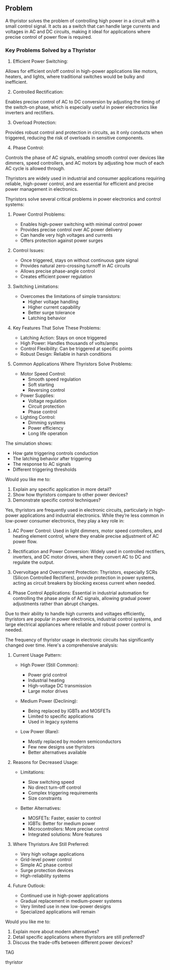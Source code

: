 ## Problem

A thyristor solves the problem of controlling high power in a circuit with a small control signal. It acts as a switch that can handle large currents and voltages in AC and DC circuits, making it ideal for applications where precise control of power flow is required.

### Key Problems Solved by a Thyristor

1. Efficient Power Switching:

Allows for efficient on/off control in high-power applications like motors, heaters, and lights, where traditional switches would be bulky and inefficient.

2. Controlled Rectification:

Enables precise control of AC to DC conversion by adjusting the timing of the switch-on phase, which is especially useful in power electronics like inverters and rectifiers.

3. Overload Protection:

Provides robust control and protection in circuits, as it only conducts when triggered, reducing the risk of overloads in sensitive components.

4. Phase Control:

Controls the phase of AC signals, enabling smooth control over devices like dimmers, speed controllers, and AC motors by adjusting how much of each AC cycle is allowed through.

Thyristors are widely used in industrial and consumer applications requiring reliable, high-power control, and are essential for efficient and precise power management in electronics.

Thyristors solve several critical problems in power electronics and control systems:

1. Power Control Problems:
   - Enables high-power switching with minimal control power
   - Provides precise control over AC power delivery
   - Can handle very high voltages and currents
   - Offers protection against power surges

2. Control Issues:
   - Once triggered, stays on without continuous gate signal
   - Provides natural zero-crossing turnoff in AC circuits
   - Allows precise phase-angle control
   - Creates efficient power regulation

3. Switching Limitations:
   - Overcomes the limitations of simple transistors:
     * Higher voltage handling
     * Higher current capability
     * Better surge tolerance
     * Latching behavior

4. Key Features That Solve These Problems:
   - Latching Action: Stays on once triggered
   - High Power: Handles thousands of volts/amps
   - Control Flexibility: Can be triggered at specific points
   - Robust Design: Reliable in harsh conditions

5. Common Applications Where Thyristors Solve Problems:
   - Motor Speed Control:
     * Smooth speed regulation
     * Soft starting
     * Reversing control
   - Power Supplies:
     * Voltage regulation
     * Circuit protection
     * Phase control
   - Lighting Control:
     * Dimming systems
     * Power efficiency
     * Long life operation

The simulation shows:
- How gate triggering controls conduction
- The latching behavior after triggering
- The response to AC signals
- Different triggering thresholds

Would you like me to:
1. Explain any specific application in more detail?
2. Show how thyristors compare to other power devices?
3. Demonstrate specific control techniques?

Yes, thyristors are frequently used in electronic circuits, particularly in high-power applications and industrial electronics. While they’re less common in low-power consumer electronics, they play a key role in:

1. AC Power Control: Used in light dimmers, motor speed controllers, and heating element control, where they enable precise adjustment of AC power flow.

2. Rectification and Power Conversion: Widely used in controlled rectifiers, inverters, and DC motor drives, where they convert AC to DC and regulate the output.

3. Overvoltage and Overcurrent Protection: Thyristors, especially SCRs (Silicon Controlled Rectifiers), provide protection in power systems, acting as circuit breakers by blocking excess current when needed.

4. Phase Control Applications: Essential in industrial automation for controlling the phase angle of AC signals, allowing gradual power adjustments rather than abrupt changes.

Due to their ability to handle high currents and voltages efficiently, thyristors are popular in power electronics, industrial control systems, and large electrical appliances where reliable and robust power control is needed.

The frequency of thyristor usage in electronic circuits has significantly changed over time. Here's a comprehensive analysis:

1. Current Usage Pattern:

   - High Power (Still Common):
     * Power grid control
     * Industrial heating
     * High-voltage DC transmission
     * Large motor drives

   - Medium Power (Declining):
     * Being replaced by IGBTs and MOSFETs
     * Limited to specific applications
     * Used in legacy systems

   - Low Power (Rare):
     * Mostly replaced by modern semiconductors
     * Few new designs use thyristors
     * Better alternatives available

2. Reasons for Decreased Usage:

   - Limitations:
     * Slow switching speed
     * No direct turn-off control
     * Complex triggering requirements
     * Size constraints

   - Better Alternatives:
     * MOSFETs: Faster, easier to control
     * IGBTs: Better for medium power
     * Microcontrollers: More precise control
     * Integrated solutions: More features

3. Where Thyristors Are Still Preferred:

   - Very high voltage applications
   - Grid-level power control
   - Simple AC phase control
   - Surge protection devices
   - High-reliability systems

4. Future Outlook:

   - Continued use in high-power applications
   - Gradual replacement in medium-power systems
   - Very limited use in new low-power designs
   - Specialized applications will remain

Would you like me to:
1. Explain more about modern alternatives?
2. Detail specific applications where thyristors are still preferred?
3. Discuss the trade-offs between different power devices?

TAG

thyristor
